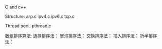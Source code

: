 C and c++

Structure:
    arp.c
    ipv4.c
    ipv6.c
    tcp.c

Thread pool:
    pthread.c


数组排序算法:
    选择排序法：
    冒泡排序法：
    交换排序法：
    插入排序法：
    折半排序法：

